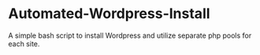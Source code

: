 # Automated-Wordpress-Install
A simple bash script to install Wordpress and utilize separate php pools for each site. 
